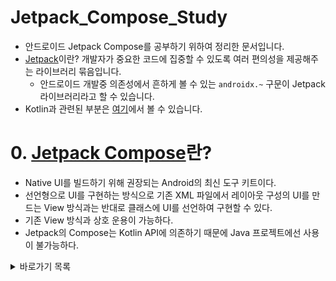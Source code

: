 # Jetpack_Compose_Study

- 안드로이드 Jetpack Compose를 공부하기 위하여 정리한 문서입니다.
- [Jetpack](https://developer.android.com/jetpack)이란? 개발자가 중요한 코드에 집중할 수 있도록 여러 편의성을 제공해주는 라이브러리 묶음입니다.
  - 안드로이드 개발중 의존성에서 흔하게 볼 수 있는 `androidx.~` 구문이 Jetpack 라이브러리라고 할 수 있습니다.
- Kotlin과 관련된 부분은 [여기](https://github.com/Seung72/Kotlin_Study)에서 볼 수 있습니다.

# 0. [Jetpack Compose](https://developer.android.com/jetpack/compose)란?

- Native UI를 빌드하기 위해 권장되는 Android의 최신 도구 키트이다.
- 선언형으로 UI를 구현하는 방식으로 기존 XML 파일에서 레이아웃 구성의 UI를 만드는 View 방식과는 반대로 클래스에 UI를 선언하여 구현할 수 있다.
- 기존 View 방식과 상호 운용이 가능하다.
- Jetpack의 Compose는 Kotlin API에 의존하기 때문에 Java 프로젝트에선 사용이 불가능하다.

<details>
<summary>바로가기 목록</summary>
<div markdown="1">
<ol>
<li><a href="https://github.com/Seung72/Kotlin_Study/blob/main/contents/%EB%AC%B8%EB%B2%95.md">Column, Row, Text</a></li>
</ol>
</div>
</details>
